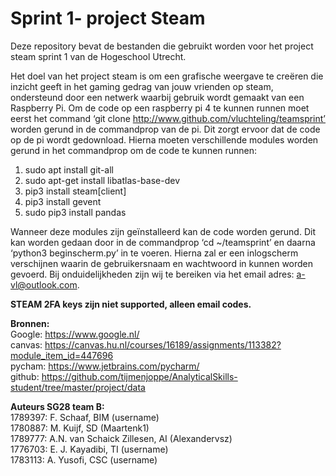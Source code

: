 <h1>Sprint 1- project Steam</h1>


Deze repository bevat de bestanden die gebruikt worden voor het project steam sprint 1 van de Hogeschool Utrecht. </br>

Het doel van het project steam is om een grafische weergave te creëren die inzicht geeft in het gaming gedrag van jouw vrienden op steam, ondersteund door een netwerk waarbij 	gebruik wordt gemaakt van een Raspberry Pi.
Om de code op een raspberry pi 4 te kunnen runnen moet eerst het command ‘git clone http://www.github.com/vluchteling/teamsprint’ worden gerund in de commandprop van de pi. Dit zorgt ervoor dat de code op de pi wordt gedownload. 
Hierna moeten verschillende modules worden gerund in het commandprop om de code te kunnen runnen:
1.	sudo apt install git-all
2.	sudo apt-get install libatlas-base-dev
3.	pip3 install steam[client]
4.	pip3 install gevent
5. sudo pip3 install pandas

Wanneer deze modules zijn geïnstalleerd kan de code worden gerund. Dit kan worden gedaan door in de commandprop ‘cd ~/teamsprint’ en daarna ‘python3 beginscherm.py’ in te voeren. Hierna zal er een inlogscherm verschijnen waarin de gebruikersnaam en wachtwoord in kunnen worden gevoerd.
Bij onduidelijkheden zijn wij te bereiken via het email adres: a-vl@outlook.com.</br>

<b> STEAM 2FA keys zijn niet supported, alleen email codes.</b>
 
<b>Bronnen:</b></br>
Google: https://www.google.nl/ </br>
canvas: https://canvas.hu.nl/courses/16189/assignments/113382?module_item_id=447696</br>
pycham: https://www.jetbrains.com/pycharm/</br>
github: https://github.com/tijmenjoppe/AnalyticalSkills-student/tree/master/project/data</br>
 
<b>Auteurs SG28 team B:</b></br>
1789397: F. Schaaf, BIM (username)</br>
1780887: M. Kuijf, SD (Maartenk1)</br>
1789777: A.N. van Schaick Zillesen, AI (Alexandervsz)</br>
1776703: E. J. Kayadibi, TI (username)</br>
1783113: A. Yusofi, CSC (username)</br>
